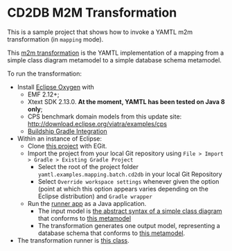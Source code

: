 # CD2DB M2M Transformation

This is a sample project that shows how to invoke a YAMTL m2m transformation (in `mapping` mode).

This [m2m transformation](./src/main/java/cd2db/cd2db.xtend) is the YAMTL implementation of a mapping from a simple class diagram metamodel to a simple database schema metamodel. 

To run the transformation:
* Install [Eclipse Oxygen](https://www.eclipse.org/downloads/eclipse-packages/) with 
  * EMF 2.12+;
  * Xtext SDK 2.13.0. **At the moment, YAMTL has been tested on Java 8 only**;
  * CPS benchmark domain models from this update site: http://download.eclipse.org/viatra/examples/cps
  * [Buildship Gradle Integration](https://marketplace.eclipse.org/content/buildship-gradle-integration) 
* Within an instance of Eclipse:
  * Clone [this project](../) with EGit.
  * Import the project from your local Git repository using `File > Import > Gradle > Existing Gradle Project`
    * Select the root of the project folder `yamtl.examples.mapping.batch.cd2db` in your local Git Repository
    * Select `Override workspace settings` whenever given the option (point at which this option appears varies depending on the Eclipse distribution) and `Gradle wrapper`
  * Run the [runner app](src/main/java/cd2db/Runner.xtend) as a Java application. 
    * The input model is [the abstract syntax of a simple class diagram](src/main/java/cd2db/sourceModel.pdf) that conforms to [this metamodel](src/main/resources/metamodels/CD.emf)
    * The transformation generates one output model, representing a database schema that conforms to [this metamodel](src/main/resources/metamodels/Relational.emf). 
* The transformation runner is [this class](src/main/cd2db/Runner.xtend).